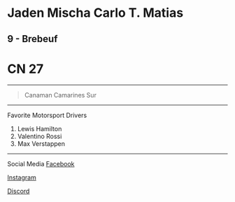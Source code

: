 Jaden Mischa Carlo T. Matias
======
## 9 - Brebeuf
# CN 27
------
> Canaman Camarines Sur
- - -
Favorite Motorsport Drivers
1. Lewis Hamilton
2. Valentino Rossi
3. Max Verstappen
- - -
Social Media
[Facebook](https://www.facebook.com/jadenmischacarlo.matias.79)

[Instagram](https://www.instagram.com/71_1.11?igsh=MTh2ZWF5MDZsY3VqMA==)

[Discord](ihateyou10)

